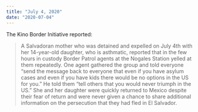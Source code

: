 ```yaml
---
title: "July 4, 2020"
date: "2020-07-04"
---
```


The Kino Border Initiative reported:

> A Salvadoran mother who was detained and expelled on July 4th with her 14-year-old daughter, who is asthmatic, reported that in the few hours in custody Border Patrol agents at the Nogales Station yelled at them repeatedly. One agent gathered the group and told everyone “send the message back to everyone that even if you have asylum cases and even if you have kids there would be no options in the US for you.” He told them “tell others that you would never triumph in the US.” She and her daughter were quickly returned to Mexico despite their fear of return and were never given a chance to share additional information on the persecution that they had fled in El Salvador.
